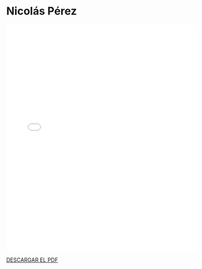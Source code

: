 # Nicolás Pérez

<embed src="/PDFs/Commitment/CommitmentAgreement-nicpergom_signed.pdf" type="application/pdf" width="100%" height="600px" />


[DESCARGAR EL PDF](../../../static/PDFs/Commitment/CommitmentAgreement-nicpergom_signed.pdf)